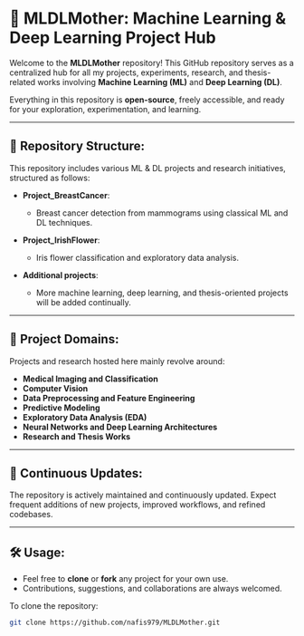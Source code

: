 # 🤖 MLDLMother: Machine Learning & Deep Learning Project Hub

Welcome to the **MLDLMother** repository! This GitHub repository serves as a centralized hub for all my projects, experiments, research, and thesis-related works involving **Machine Learning (ML)** and **Deep Learning (DL)**.

Everything in this repository is **open-source**, freely accessible, and ready for your exploration, experimentation, and learning.

---

## 📁 Repository Structure:

This repository includes various ML & DL projects and research initiatives, structured as follows:

- **Project_BreastCancer**:
  - Breast cancer detection from mammograms using classical ML and DL techniques.

- **Project_IrishFlower**:
  - Iris flower classification and exploratory data analysis.

- **Additional projects**:
  - More machine learning, deep learning, and thesis-oriented projects will be added continually.

---

## 🔬 Project Domains:

Projects and research hosted here mainly revolve around:

- **Medical Imaging and Classification**
- **Computer Vision**
- **Data Preprocessing and Feature Engineering**
- **Predictive Modeling**
- **Exploratory Data Analysis (EDA)**
- **Neural Networks and Deep Learning Architectures**
- **Research and Thesis Works**

---

## 🚧 Continuous Updates:

The repository is actively maintained and continuously updated. Expect frequent additions of new projects, improved workflows, and refined codebases.

---

## 🛠 Usage:

- Feel free to **clone** or **fork** any project for your own use.
- Contributions, suggestions, and collaborations are always welcomed.

To clone the repository:

```bash
git clone https://github.com/nafis979/MLDLMother.git

